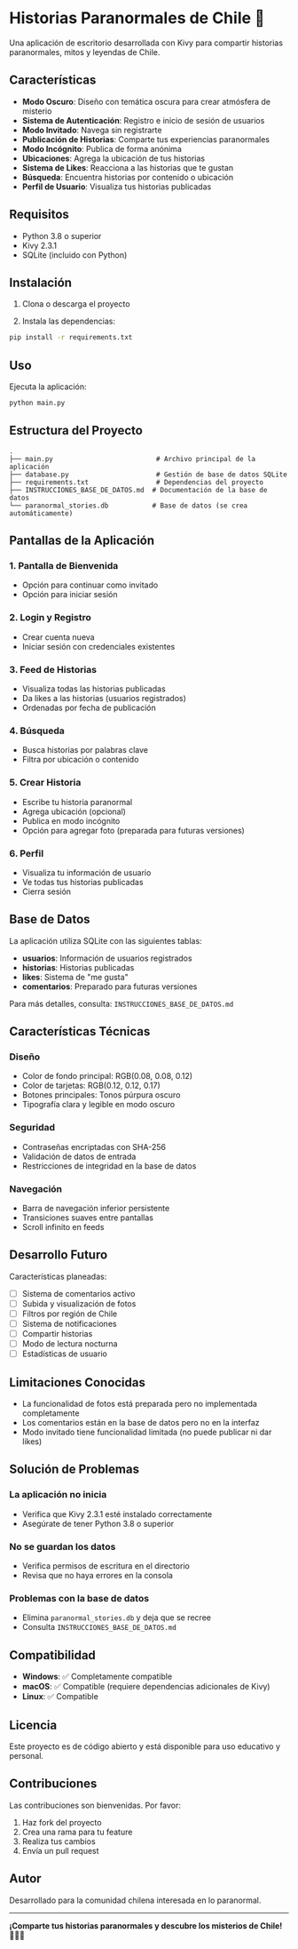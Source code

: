 # Historias Paranormales de Chile 👻

Una aplicación de escritorio desarrollada con Kivy para compartir historias paranormales, mitos y leyendas de Chile.

## Características

- **Modo Oscuro**: Diseño con temática oscura para crear atmósfera de misterio
- **Sistema de Autenticación**: Registro e inicio de sesión de usuarios
- **Modo Invitado**: Navega sin registrarte
- **Publicación de Historias**: Comparte tus experiencias paranormales
- **Modo Incógnito**: Publica de forma anónima
- **Ubicaciones**: Agrega la ubicación de tus historias
- **Sistema de Likes**: Reacciona a las historias que te gustan
- **Búsqueda**: Encuentra historias por contenido o ubicación
- **Perfil de Usuario**: Visualiza tus historias publicadas

## Requisitos

- Python 3.8 o superior
- Kivy 2.3.1
- SQLite (incluido con Python)

## Instalación

1. Clona o descarga el proyecto

2. Instala las dependencias:
```bash
pip install -r requirements.txt
```

## Uso

Ejecuta la aplicación:
```bash
python main.py
```

## Estructura del Proyecto

```
.
├── main.py                          # Archivo principal de la aplicación
├── database.py                      # Gestión de base de datos SQLite
├── requirements.txt                 # Dependencias del proyecto
├── INSTRUCCIONES_BASE_DE_DATOS.md  # Documentación de la base de datos
└── paranormal_stories.db           # Base de datos (se crea automáticamente)
```

## Pantallas de la Aplicación

### 1. Pantalla de Bienvenida
- Opción para continuar como invitado
- Opción para iniciar sesión

### 2. Login y Registro
- Crear cuenta nueva
- Iniciar sesión con credenciales existentes

### 3. Feed de Historias
- Visualiza todas las historias publicadas
- Da likes a las historias (usuarios registrados)
- Ordenadas por fecha de publicación

### 4. Búsqueda
- Busca historias por palabras clave
- Filtra por ubicación o contenido

### 5. Crear Historia
- Escribe tu historia paranormal
- Agrega ubicación (opcional)
- Publica en modo incógnito
- Opción para agregar foto (preparada para futuras versiones)

### 6. Perfil
- Visualiza tu información de usuario
- Ve todas tus historias publicadas
- Cierra sesión

## Base de Datos

La aplicación utiliza SQLite con las siguientes tablas:

- **usuarios**: Información de usuarios registrados
- **historias**: Historias publicadas
- **likes**: Sistema de "me gusta"
- **comentarios**: Preparado para futuras versiones

Para más detalles, consulta: `INSTRUCCIONES_BASE_DE_DATOS.md`

## Características Técnicas

### Diseño
- Color de fondo principal: RGB(0.08, 0.08, 0.12)
- Color de tarjetas: RGB(0.12, 0.12, 0.17)
- Botones principales: Tonos púrpura oscuro
- Tipografía clara y legible en modo oscuro

### Seguridad
- Contraseñas encriptadas con SHA-256
- Validación de datos de entrada
- Restricciones de integridad en la base de datos

### Navegación
- Barra de navegación inferior persistente
- Transiciones suaves entre pantallas
- Scroll infinito en feeds

## Desarrollo Futuro

Características planeadas:
- [ ] Sistema de comentarios activo
- [ ] Subida y visualización de fotos
- [ ] Filtros por región de Chile
- [ ] Sistema de notificaciones
- [ ] Compartir historias
- [ ] Modo de lectura nocturna
- [ ] Estadísticas de usuario

## Limitaciones Conocidas

- La funcionalidad de fotos está preparada pero no implementada completamente
- Los comentarios están en la base de datos pero no en la interfaz
- Modo invitado tiene funcionalidad limitada (no puede publicar ni dar likes)

## Solución de Problemas

### La aplicación no inicia
- Verifica que Kivy 2.3.1 esté instalado correctamente
- Asegúrate de tener Python 3.8 o superior

### No se guardan los datos
- Verifica permisos de escritura en el directorio
- Revisa que no haya errores en la consola

### Problemas con la base de datos
- Elimina `paranormal_stories.db` y deja que se recree
- Consulta `INSTRUCCIONES_BASE_DE_DATOS.md`

## Compatibilidad

- **Windows**: ✅ Completamente compatible
- **macOS**: ✅ Compatible (requiere dependencias adicionales de Kivy)
- **Linux**: ✅ Compatible

## Licencia

Este proyecto es de código abierto y está disponible para uso educativo y personal.

## Contribuciones

Las contribuciones son bienvenidas. Por favor:
1. Haz fork del proyecto
2. Crea una rama para tu feature
3. Realiza tus cambios
4. Envía un pull request

## Autor

Desarrollado para la comunidad chilena interesada en lo paranormal.

---

**¡Comparte tus historias paranormales y descubre los misterios de Chile!** 👻🇨🇱
